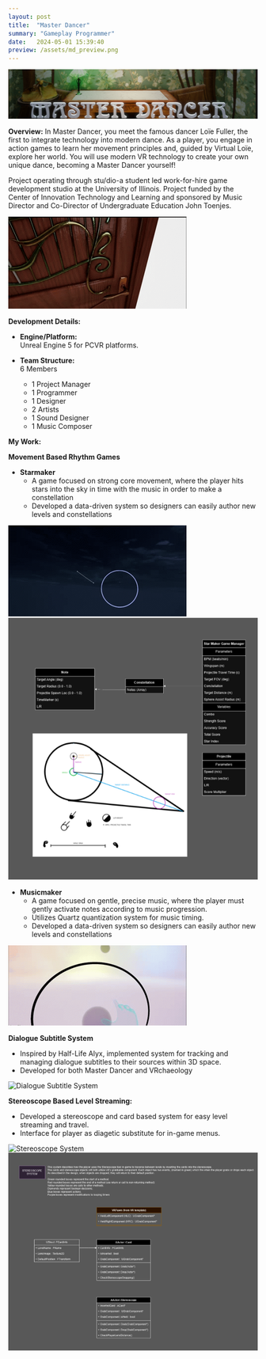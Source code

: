 ```yaml
---
layout: post
title:  "Master Dancer"
summary: "Gameplay Programmer"
date:   2024-05-01 15:39:40
preview: /assets/md_preview.png
---
```


![Title Image](/assets/MD_TitleCard.png)

**Overview:**
In Master Dancer, you meet the famous dancer Loïe Fuller, the first to integrate technology into modern dance. As a player, you engage in action games to learn her movement principles and, guided by Virtual Loïe, explore her world. You will use modern VR technology to create your own unique dance, becoming a Master Dancer yourself!

Project operating through stu/dio-a student led work-for-hire game development studio at the University of Illinois. Project funded by the Center of Innovation Technology and Learning and sponsored by Music Director and Co-Director of Undergraduate Education John Toenjes.

![Rhythm Minigame System](/assets/md_gif3.gif)

**Development Details:**
   -  **Engine/Platform:**  
   Unreal Engine 5 for PCVR platforms.

   -  **Team Structure:**  
   6 Members
      - 1 Project Manager
      - 1 Programmer
      - 1 Designer
      - 2 Artists
      - 1 Sound Designer
      - 1 Music Composer

**My Work:**

**Movement Based Rhythm Games**
   -  **Starmaker**
      - A game focused on strong core movement, where the player hits stars into the sky in time with the music in order to make a constellation
      - Developed a data-driven system so designers can easily author new levels and constellations
         
![Starmaker Minigame System](/assets/md_gif4.gif)
![Starmaker TDD](/assets/StarmakerSystem.png) 

   -  **Musicmaker**
      - A game focused on gentle, precise music, where the player must gently activate notes according to music progression.
      - Utilizes Quartz quantization system for music timing.
      - Developed a data-driven system so designers can easily author new levels and constellations
         
![Rhythm Minigame System](/assets/md_gif.gif)

**Dialogue Subtitle System**
   - Inspired by Half-Life Alyx, implemented system for tracking and managing dialogue subtitles to their sources within 3D space.
   - Developed for both Master Dancer and VRchaeology

![Dialogue Subtitle System](/assets/vr_subtitle.gif)

**Stereoscope Based Level Streaming:**  
   - Developed a stereoscope and card based system for easy level streaming and travel.
   - Interface for player as diagetic substitute for in-game menus.

![Stereoscope System](/assets/md_gif2.gif)
![Stereoscope TDD](/assets/StereoscopeSystem.png)

